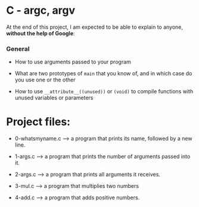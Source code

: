 # C - argc, argv


At the end of this project, I am expected to be able to  explain to anyone,  **without the help of Google**:

### General

-   How to use arguments passed to your program

-   What are two prototypes of  `main`  that you know of, and in which case do you use one or the other

-   How to use  `__attribute__((unused))`  or  `(void)`  to compile functions with unused variables or parameters
  

# Project files:

 - 0-whatsmyname.c --> a program that prints its name, followed by a new line.
 
 - 1-args.c --> a program that prints the number of arguments passed into it.

- 2-args.c --> a program that prints all arguments it receives.

- 3-mul.c --> a program that multiplies two numbers

- 4-add.c --> a program that adds positive numbers.
